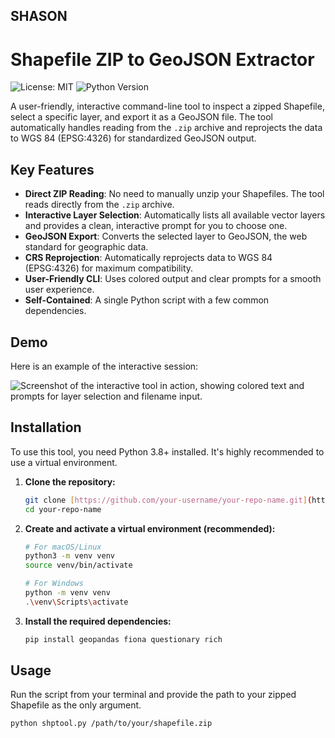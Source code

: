 SHASON
--------------------------------------------------------------------------------

# Shapefile ZIP to GeoJSON Extractor

![License: MIT](https://img.shields.io/badge/License-MIT-yellow.svg)
![Python Version](https://img.shields.io/badge/python-3.8+-blue.svg)

A user-friendly, interactive command-line tool to inspect a zipped Shapefile, select a specific layer, and export it as a GeoJSON file. The tool automatically handles reading from the `.zip` archive and reprojects the data to WGS 84 (EPSG:4326) for standardized GeoJSON output.

## Key Features

-   **Direct ZIP Reading**: No need to manually unzip your Shapefiles. The tool reads directly from the `.zip` archive.
-   **Interactive Layer Selection**: Automatically lists all available vector layers and provides a clean, interactive prompt for you to choose one.
-   **GeoJSON Export**: Converts the selected layer to GeoJSON, the web standard for geographic data.
-   **CRS Reprojection**: Automatically reprojects data to WGS 84 (EPSG:4326) for maximum compatibility.
-   **User-Friendly CLI**: Uses colored output and clear prompts for a smooth user experience.
-   **Self-Contained**: A single Python script with a few common dependencies.

## Demo

Here is an example of the interactive session:

![Screenshot of the interactive tool in action, showing colored text and prompts for layer selection and filename input.](https://i.imgur.com/GjT8l0R.png)

## Installation

To use this tool, you need Python 3.8+ installed. It's highly recommended to use a virtual environment.

1.  **Clone the repository:**
    ```bash
    git clone [https://github.com/your-username/your-repo-name.git](https://github.com/your-username/your-repo-name.git)
    cd your-repo-name
    ```

2.  **Create and activate a virtual environment (recommended):**
    ```bash
    # For macOS/Linux
    python3 -m venv venv
    source venv/bin/activate

    # For Windows
    python -m venv venv
    .\venv\Scripts\activate
    ```

3.  **Install the required dependencies:**
    ```bash
    pip install geopandas fiona questionary rich
    ```

## Usage

Run the script from your terminal and provide the path to your zipped Shapefile as the only argument.

```bash
python shptool.py /path/to/your/shapefile.zip
